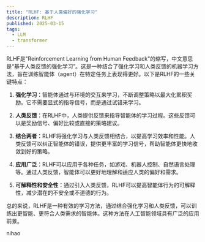 ```yaml
---
title: "RLHF: 基于人类偏好的强化学习"
description: RLHF
published: 2025-03-15
tags:
  - LLM
  - transformer
---
```

RLHF是"Reinforcement Learning from Human Feedback"的缩写，中文意思是“基于人类反馈的强化学习”。这是一种结合了强化学习和人类反馈的机器学习方法，旨在训练智能体（agent）在特定任务上表现得更好。以下是RLHF的一些关键特点：

1. **强化学习**：智能体通过与环境的交互来学习，不断调整策略以最大化累积奖励。它不需要显式的指导信号，而是通过试错来学习。

2. **人类反馈**：在RLHF中，人类提供反馈来指导智能体的学习过程。这些反馈可以是奖励信号、偏好比较或直接的策略建议。

3. **结合两者**：RLHF将强化学习与人类反馈相结合，以提高学习效率和性能。人类反馈可以纠正智能体的错误，提供更丰富的学习信号，帮助智能体更快地收敛到好的策略。

4. **应用广泛**：RLHF可以应用于各种任务，如游戏、机器人控制、自然语言处理等。通过人类反馈，智能体可以更好地理解和适应人类的偏好和需求。

5. **可解释性和安全性**：通过引入人类反馈，RLHF可以提高智能体行为的可解释性，减少潜在的不安全或不道德的行为。

总的来说，RLHF是一种有效的学习方法，通过结合强化学习和人类反馈，可以训练出更智能、更符合人类需求的智能体。这种方法在人工智能领域具有广泛的应用前景。

nihao